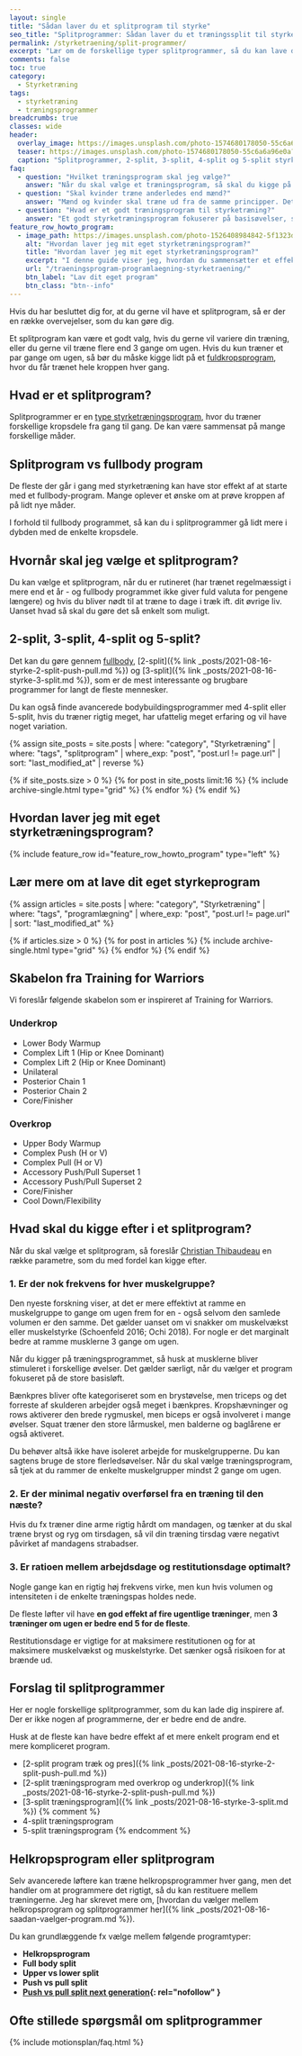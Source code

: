 ```yaml
---
layout: single
title: "Sådan laver du et splitprogram til styrke"
seo_title: "Splitprogrammer: Sådan laver du et træningssplit til styrke"
permalink: /styrketraening/split-programmer/
excerpt: "Lær om de forskellige typer splitprogrammer, så du kan lave dit eget 2-splitprogram eller 3-splitprogram."
comments: false
toc: true
category:
  - Styrketræning
tags:
  - styrketræning
  - træningsprogrammer
breadcrumbs: true
classes: wide
header:
  overlay_image: https://images.unsplash.com/photo-1574680178050-55c6a6a96e0a?ixlib=rb-1.2.1&ixid=eyJhcHBfaWQiOjEyMDd9&auto=format&fit=crop&h=630&w=1200&q=60
  teaser: https://images.unsplash.com/photo-1574680178050-55c6a6a96e0a?ixlib=rb-1.2.1&ixid=eyJhcHBfaWQiOjEyMDd9&auto=format&fit=crop&h=300&w=400&q=10
  caption: "Splitprogrammer, 2-split, 3-split, 4-split og 5-split styrketræning"
faq:
  - question: "Hvilket træningsprogram skal jeg vælge?"
    answer: "Når du skal vælge et træningsprogram, så skal du kigge på dit mål og den tid du har til rådighed. Uanset om du gerne vil forøge din styrke, opbygge muskler eller begge dele, så viser forskningen at det er en god ide at træne alle musklerne i kroppen mindst 2 gange om ugen. Jeg har skrevet en guide til, [hvordan du vælger det rigtige træningsprogram](/vaelg-traeningsprogram/), som du kan lade dig inspirere af."
  - question: "Skal kvinder træne anderledes end mænd?"
    answer: "Mænd og kvinder skal træne ud fra de samme principper. Det afgørende i valget af træningsprogram er, at du tilpasser det din målsætning, dine forudsætninger og din kropsbygning. Både kvinder og mænd kan altså sagtens tage udgangspunkt i et af de effektive træningsprogrammer på denne side."
  - question: "Hvad er et godt træningsprogram til styrketræning?"
    answer: "Et godt styrketræningsprogram fokuserer på basisøvelser, som udføres med god bevægelseskvalitet og tilpas hårdt i forhold til dine mål. De fleste vil få mere ud af at træne med 1-3 gentagelser i overskud end til failure. En ugentlige volumen 6-20 sæt for den enkelte muskelgruppe vil være passende. De bedste træningsprogrammer har også en plan for, hvordan man fra uge til uge kan lave [progression og progressivt overload](/progressionsmodeller-progressivt-overload/)."
feature_row_howto_program:
  - image_path: https://images.unsplash.com/photo-1526408984842-5f1323d42469?ixlib=rb-1.2.1&ixid=eyJhcHBfaWQiOjEyMDd9&auto=format&fit=crop&h=300&w=400&q=10
    alt: "Hvordan laver jeg mit eget styrketræningsprogram?"
    title: "Hvordan laver jeg mit eget styrketræningsprogram?"
    excerpt: "I denne guide viser jeg, hvordan du sammensætter et effektivt styrketræningsprogram. Jeg gennemgår de grundlæggende træningsprincipper, så du kan skabe et program, der er skræddersyet til dine mål og behov."
    url: "/traeningsprogram-programlaegning-styrketraening/"
    btn_label: "Lav dit eget program"
    btn_class: "btn--info"
---
```


Hvis du har besluttet dig for, at du gerne vil have et splitprogram, så er der en række overvejelser, som du kan gøre dig.

Et splitprogram kan være et godt valg, hvis du gerne vil variere din træning, eller du gerne vil træne flere end 3 gange om ugen. Hvis du kun træner et par gange om ugen, så bør du måske kigge lidt på et [fuldkropsprogram](/artikel/hvordan-opbygger-jeg-et-helkropsprogram/), hvor du får trænet hele kroppen hver gang.

## Hvad er et splitprogram?

Splitprogrammer er en [type styrketræningsprogram](/styrketraeningsprogrammer/), hvor du træner forskellige kropsdele fra gang til gang. De kan være sammensat på mange forskellige måder.

## Splitprogram vs fullbody program

De fleste der går i gang med styrketræning kan have stor effekt af at starte med et fullbody-program. Mange oplever et ønske om at prøve kroppen af på lidt nye måder.

I forhold til fullbody programmet, så kan du i splitprogrammer gå lidt mere i dybden med de enkelte kropsdele.

## Hvornår skal jeg vælge et splitprogram?

Du kan vælge et splitprogram, når du er rutineret (har trænet regelmæssigt i mere end et år - og fullbody programmet ikke giver fuld valuta for pengene længere) og hvis du bliver nødt til at træne to dage i træk ift. dit øvrige liv. Uanset hvad så skal du gøre det så enkelt som muligt.

## 2-split, 3-split, 4-split og 5-split?

Det kan du gøre gennem [fullbody](/artikel/hvordan-opbygger-jeg-et-helkropsprogram/), [2-split]({% link _posts/2021-08-16-styrke-2-split-push-pull.md %}) og [3-split]({% link _posts/2021-08-16-styrke-3-split.md %}), som er de mest interessante og brugbare programmer for langt de fleste
mennesker.

Du kan også finde avancerede bodybuildingsprogrammer med 4-split eller 5-split, hvis du træner rigtig meget, har ufattelig meget erfaring og vil have noget variation.

<div class="feature__wrapper">

{% assign site_posts = site.posts | where: "category", "Styrketræning" | where: "tags", "splitprogram" | where_exp: "post", "post.url != page.url" | sort: "last_modified_at" | reverse %}

{% if site_posts.size > 0 %}
  {% for post in site_posts limit:16 %}
    {% include archive-single.html type="grid" %}
  {% endfor %}
{% endif %}

</div>

## Hvordan laver jeg mit eget styrketræningsprogram?

{% include feature_row id="feature_row_howto_program" type="left" %}

## Lær mere om at lave dit eget styrkeprogram

<div class="feature__wrapper">

{% assign articles = site.posts | where: "category", "Styrketræning" | where: "tags", "programlægning" | where_exp: "post", "post.url != page.url" | sort: "last_modified_at" %}

{% if articles.size > 0 %}
  {% for post in articles %}
    {% include archive-single.html type="grid" %}
  {% endfor %}
{% endif %}

</div>

## Skabelon fra Training for Warriors

Vi foreslår følgende skabelon som er inspireret af Training for Warriors.

### Underkrop

- Lower Body Warmup
- Complex Lift 1 (Hip or Knee Dominant)
- Complex Lift 2 (Hip or Knee Dominant)
- Unilateral
- Posterior Chain 1
- Posterior Chain 2
- Core/Finisher

### Overkrop

- Upper Body Warmup
- Complex Push (H or V)
- Complex Pull (H or V)
- Accessory Push/Pull Superset 1
- Accessory Push/Pull Superset 2
- Core/Finisher
- Cool Down/Flexibility

## Hvad skal du kigge efter i et splitprogram?

Når du skal vælge et splitprogram, så foreslår [Christian Thibaudeau](https://t-nation.com/t/whats-the-best-training-split/279335) en række parametre, som du med fordel kan kigge efter.

### 1. Er der nok frekvens for hver muskelgruppe?

Den nyeste forskning viser, at det er mere effektivt at ramme en muskelgruppe to gange om ugen frem for en - også selvom den samlede volumen er den samme. Det gælder uanset om vi snakker om muskelvækst eller muskelstyrke (Schoenfeld 2016; Ochi 2018). For nogle er det marginalt bedre at ramme musklerne 3 gange om ugen.

Når du kigger på træningsprogrammet, så husk at musklerne bliver stimuleret i forskellige øvelser. Det gælder særligt, når du vælger et program fokuseret på de store basisløft.

Bænkpres bliver ofte kategoriseret som en brystøvelse, men triceps og det forreste af skulderen arbejder også meget i bænkpres. Kropshævninger og rows aktiverer den brede rygmuskel, men biceps er også involveret i mange øvelser. Squat træner den store lårmuskel, men balderne og baglårene er også aktiveret.

Du behøver altså ikke have isoleret arbejde for muskelgrupperne. Du kan sagtens bruge de store flerledsøvelser. Når du skal vælge træningsprogram, så tjek at du rammer de enkelte muskelgrupper mindst 2 gange om ugen.

### 2. Er der minimal negativ overførsel fra en træning til den næste?

Hvis du fx træner dine arme rigtig hårdt om mandagen, og tænker at du skal træne bryst og ryg om tirsdagen, så vil din træning tirsdag være negativt påvirket af mandagens strabadser.

### 3. Er ratioen mellem arbejdsdage og restitutionsdage optimalt?

Nogle gange kan en rigtig høj frekvens virke, men kun hvis volumen og intensiteten i de enkelte træningspas holdes nede.

De fleste løfter vil have **en god effekt af fire ugentlige træninger**, men **3 træninger om ugen er bedre end 5 for de fleste**.

Restitutionsdage er vigtige for at maksimere restitutionen og for at maksimere muskelvækst og muskelstyrke. Det sænker også risikoen for at brænde ud.

## Forslag til splitprogrammer

Her er nogle forskellige splitprogrammer, som du kan lade dig inspirere af. Der er ikke nogen af programmerne, der er bedre end de andre.

Husk at de fleste kan have bedre effekt af et mere enkelt program end et mere kompliceret program.

- [2-split program træk og pres]({% link _posts/2021-08-16-styrke-2-split-push-pull.md %})
- [2-split træningsprogram med overkrop og underkrop]({% link _posts/2021-08-16-styrke-2-split-push-pull.md %})
- [3-split træningsprogram]({% link _posts/2021-08-16-styrke-3-split.md %})
{% comment %}
- 4-split træningsprogram
- 5-split træningsprogram
{% endcomment %}

## Helkropsprogram eller splitprogram

Selv avancerede løftere kan træne helkropsprogrammer hver gang, men det handler om at programmere det rigtigt, så du kan restituere mellem træningerne. Jeg har skrevet mere om, [hvordan du vælger mellem helkropsprogram og splitprogrammer her]({% link _posts/2021-08-16-saadan-vaelger-program.md %}).

Du kan grundlæggende fx vælge mellem følgende programtyper:

- **Helkropsprogram**
- **Full body split**
- **Upper vs lower split**
- **Push vs pull split**
- **[Push vs pull split next generation](https://web.archive.org/web/20240302185921/https://www.t-nation.com/training/push-pull-training-the-next-generation/){: rel="nofollow" }**

## Ofte stillede spørgsmål om splitprogrammer

{% include motionsplan/faq.html %}
